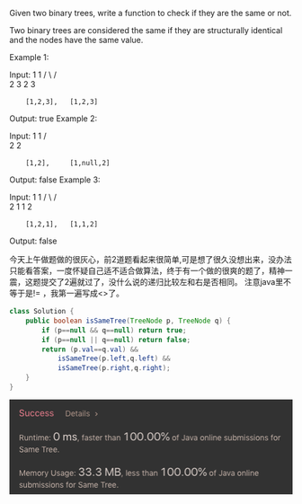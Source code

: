Given two binary trees, write a function to check if they are the same or not.

Two binary trees are considered the same if they are structurally identical and the nodes have the same value.

Example 1:

Input:     1         1
          / \       / \
         2   3     2   3

        [1,2,3],   [1,2,3]

Output: true
Example 2:

Input:     1         1
          /           \
         2             2

        [1,2],     [1,null,2]

Output: false
Example 3:

Input:     1         1
          / \       / \
         2   1     1   2

        [1,2,1],   [1,1,2]

Output: false

今天上午做题做的很灰心，前2道题看起来很简单,可是想了很久没想出来，没办法只能看答案，一度怀疑自己适不适合做算法，终于有一个做的很爽的题了，精神一震，这题提交了2遍就过了，没什么说的递归比较左和右是否相同。
注意java里不等于是!= ，我第一遍写成<>了。

```java
class Solution {
    public boolean isSameTree(TreeNode p, TreeNode q) {
        if (p==null && q==null) return true;
        if (p==null || q==null) return false;               
        return (p.val==q.val) && 
            isSameTree(p.left,q.left) && 
            isSameTree(p.right,q.right);
    }
}
```

![GitHub Logo](/image/100.png)